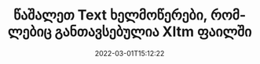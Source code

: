 ---
############################# Static ############################
layout: "auto-gen-signature"
date: 2022-03-01T15:12:22
draft: false
operation: Delete
signaturetype: Text
fileformat: Xltm
productName: .NET
lang: ka
productCode: net
otherformats: pdf doc docx docm dot dotm dotx odt ott rtf xls xlsx xlsm xlsb csv ods ots xltx xltm ppt pptx pps ppsx odp otp potx potm pptm ppsm
breadcrumb: Put Text signature on Xltm for C#

############################# Head ############################
head_title: "წაშალეთ Text ხელმოწერა Xltm ფაილებიდან C#-ით"
head_description: "კონკრეტული Text ხელმოწერების წაშლა ხელმოწერილი Xltm დოკუმენტებიდან შეიძლება მარტივად განხორციელდეს მოკლე .NET კოდით."

############################# Header ############################
title: "წაშალეთ Text ხელმოწერები, რომლებიც განთავსებულია Xltm ფაილში"
description: "წაშალეთ სხვადასხვა Text ხელმოწერა Xltm დოკუმენტებიდან. Text ხელმოწერის ამოღებას სჭირდება მარტივი C# კოდი."
bg_image: "https://cms.admin.containerize.com/templates/aspose/App_Themes/V3/images/bg/header1.png"
bg_overlay: false
button:
    enable: true

############################# SubMenu ############################
submenu:
    enable: true

    left:
        img_alt: "GroupDocs.Signature for .NET"
        image: "https://cms.admin.containerize.com/templates/groupdocs/images/product-logos/90x90-noborder/groupdocs-signature-net.png"
        product: "GroupDocs.Signature"
        platform: ".NET"



############################# About ############################
about:
    enable: true
    title: "მიიღეთ ინფორმაცია GroupDocs.Signature for .NET API ფუნქციების შესახებ"
    content: |
        [GroupDocs.Signature for .NET](https://products.groupdocs.com/signature/net/) API გთავაზობთ მრავალ გზას თქვენი დოკუმენტების ელექტრონული ხელმოწერების გამოყენებით დასამუშავებლად. ხელმისაწვდომია ციფრული ხელმოწერები, როგორიცაა ტექსტები, სურათები, ციფრული სერთიფიკატები, შტრიხკოდები, QR-კოდები, შტამპები ან მეტამონაცემები. მომხმარებელს აქვს შესაძლებლობა დაამატონ, წაშალონ, განაახლონ, გადაამოწმონ ან მოძებნონ ციფრული ხელმოწერები PDF-ებში, MS Word დოკუმენტებში, MS Excel სამუშაო წიგნებში, MS PowerPoint პრეზენტაციებში, Adobe Photoshop ფაილებსა და გამოსახულების სხვადასხვა ფორმატებში. მოწოდებულია სასარგებლო ფუნქციების და პარამეტრების დიდი რაოდენობა.
    

############################# Steps ############################
steps:
    enable: true
    title_left: "როგორ ამოიღოთ Text ხელმოწერა თქვენი Xltm დოკუმენტიდან"
    content_left: |
        [GroupDocs.Signature for .NET](https://products.groupdocs.com/signature/net/) გთავაზობთ სასარგებლო ფუნქციას Xltm დოკუმენტების Text ხელმოწერების გასასუფთავებლად რამდენიმე სტრიქონის კოდით.
        
        * უპირველეს ყოვლისა, შექმენით ხელმოწერის ობიექტი, რომელიც გადადის თქვენს დოკუმენტში, როგორც კონსტრუქტორის პარამეტრი.
        * შემდეგ შექმენით შესაბამისი ხელმოწერის ობიექტი და დააყენეთ მისი უნიკალური იდენტიფიკატორი.
        * ამის შემდეგ, გამოიძახეთ Delete მეთოდი, რომელიც გადასცემს ხელმოწერის ობიექტს, რომელიც უნდა წაიშალოს.
        * საბოლოოდ, დაამუშავეთ ოპერაციის შედეგები.

    title_right: "სისტემის მოთხოვნები"
    content_right: |
        GroupDocs.Signature for .NET მხარდაჭერილია ყველა ძირითად პლატფორმაზე და ოპერაციულ სისტემაზე. ქვემოთ მოცემული კოდის შესრულებამდე, დარწმუნდით, რომ თქვენს სისტემაში დაინსტალირებული გაქვთ შემდეგი წინაპირობები.

        * ოპერაციული სისტემები: Microsoft Windows, Linux, MacOS
        * განვითარების გარემო: Microsoft Visual Studio, Xamarin, MonoDevelop
        * Frameworks: .NET Framework, .NET Standard, .NET Core, Mono
        * ჩამოტვირთეთ GroupDocs.Signature for .NET-ის უახლესი ვერსია [Nuget]-დან (https://www.nuget.org/packages/groupdocs.signature)
         
    code: |
        ```csharp    
                
        // Set up input Xltm file
        string filePath = "input.xltm";

        // Instantiate Signature for input file
        using (GroupDocs.Signature.Signature signature = new GroupDocs.Signature.Signature(filePath))
        {
                // Id of signature which is supposed to be deleted
                // such Id may be obtained as result of search operation
                string id = "ff988ab1-7403-4c8d-8db7-f2a56b9f8530";

                // provide signature features to delete
                // set up particular signature id
                TextSignature signatureToDelete = new TextSignature(id);

                // delete signature
                bool deleteResult = signature.Delete(signatureToDelete);

                // process deletion result
                if (deleteResult)
                {
                    Console.WriteLine("Signature was deleted successfully!");
                }
        }
        ```

############################# Demos ############################
demos:
    enable: true
    title: "ხელმოწერა Text ხელმოწერებით Live Demo"
    content: |
       დაამატეთ სხვადასხვა ელექტრონული ხელმოწერები Xltm ფაილს ახლავე, ეწვიეთ [GroupDocs.Signature App](https://products.groupdocs.app/signature/family) ვებსაიტს.          

############################# More Formats ############################
more_formats:
    enable: true
    title: "წაშალეთ თქვენი Text ხელმოწერები C#-ით"
    content: |
        "ელექტრონული ხელმოწერების წაშლა, რომლებიც დაემატა სხვადასხვა დოკუმენტის ფორმატებს. სწრაფად ამოიღეთ ხელმოწერები დამატებითი კოდის გარეშე."
    format: 
       
       
back_to_top:
    enable: true
---
